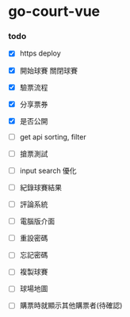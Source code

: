 # go-court-vue

### todo 

- [x] https deploy
- [x] 開始球賽 關閉球賽
- [x] 驗票流程
- [x] 分享票券
- [x] 是否公開
- [ ] get api sorting, filter
- [ ] 搶票測試
- [ ] input search 優化
- [ ] 紀錄球賽結果
- [ ] 評論系統
- [ ] 電腦版介面
- [ ] 重設密碼
- [ ] 忘記密碼
- [ ] 複製球賽
- [ ] 球場地圖
- [ ] 購票時就顯示其他購票者(待確認)



